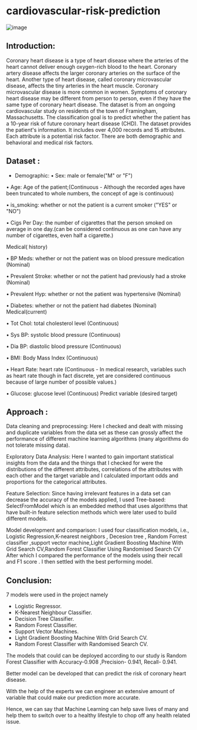 # cardiovascular-risk-prediction

 ![image](https://user-images.githubusercontent.com/103834221/209559634-c07b9e4d-ebe8-4788-b39d-c5b5cd17decb.png)

## Introduction:

Coronary heart disease is a type of heart disease where the arteries of the heart cannot deliver enough oxygen-rich blood to the heart. Coronary artery disease affects the larger coronary arteries on the surface of the heart. Another type of heart disease, called coronary microvascular disease, affects the tiny arteries in the heart muscle. Coronary microvascular disease is more common in women. Symptoms of coronary heart disease may be different from person to person, even if they have the same type of coronary heart disease.
The dataset is from an ongoing cardiovascular study on residents of the town of Framingham, Massachusetts. The classification goal is to predict whether the patient has a 10-year risk of future coronary heart disease (CHD). The dataset provides the patient's information. It includes over 4,000 records and 15 attributes. Each attribute is a potential risk factor. There are both demographic and behavioral and medical risk factors.

## Dataset :
- Demographic: 
• Sex: male or female("M" or "F")

• Age: Age of the patient;(Continuous - Although the recorded ages have been truncated to whole numbers, the concept of age is continuous)

• is_smoking: whether or not the patient is a current smoker ("YES" or "NO")

• Cigs Per Day: the number of cigarettes that the person smoked on average in one day.(can be considered continuous as one can have any number of cigarettes, even half a cigarette.) 

Medical( history)

• BP Meds: whether or not the patient was on blood pressure medication (Nominal)

• Prevalent Stroke: whether or not the patient had previously had a stroke (Nominal)

• Prevalent Hyp: whether or not the patient was hypertensive (Nominal)

• Diabetes: whether or not the patient had diabetes (Nominal) Medical(current)

• Tot Chol: total cholesterol level (Continuous)

• Sys BP: systolic blood pressure (Continuous)

• Dia BP: diastolic blood pressure (Continuous)

• BMI: Body Mass Index (Continuous)

• Heart Rate: heart rate (Continuous - In medical research, variables such as heart rate though in fact discrete, yet are considered continuous because of large number of possible values.)

• Glucose: glucose level (Continuous) Predict variable (desired target)

## Approach :

Data cleaning and preprocessing: Here I checked and dealt with missing and duplicate variables from the data set as these can grossly affect the performance of different machine learning algorithms (many algorithms do not tolerate missing data).

Exploratory Data Analysis: Here I wanted to gain important statistical insights from the data and the things that I checked for were the distributions of the different attributes, correlations of the attributes with each other and the target variable and I calculated important odds and proportions for the categorical attributes.

Feature Selection: Since having irrelevant features in a data set can decrease the accuracy of the models applied, I used Tree-based: SelectFromModel which is an embedded method that uses algorithms that have built-in feature selection methods which were later used to build different models.

Model development and comparison: I used four classification models, i.e., Logistic Regression,K-nearest neighbors , Decesion tree , Random Forrest classifier ,support vector machine,Light Gradient Boosting Machine With Grid Search CV,Random Forest Classifier Using Randomised Search CV After which I compared the performance of the models using their recall and F1 score . I then settled with the best performing model.

## Conclusion:
7 models were used in the project namely

- Logistic Regressor.
- K-Nearest Neighbour Classifier.
- Decision Tree Classifier.
- Random Forest Classifier.
- Support Vector Machines.
- Light Gradient Boosting Machine With Grid Search CV.
- Random Forest Classifier with Randomised Search CV.

The models that could can be deployed according to our study is Random Forest Classifier with Accuracy-0.908 ,Precision- 0.941, Recall- 0.941.

Better model can be developed that can predict the risk of coronary heart disease.

With the help of the experts we can engineer an extensive amount of variable that could make our prediction more accurate.

Hence, we can say that Machine Learning can help save lives of many and help them to switch over to a healthy lifestyle to chop off any health related issue.
